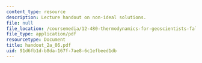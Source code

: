 ```yaml
---
content_type: resource
description: Lecture handout on non-ideal solutions.
file: null
file_location: /coursemedia/12-480-thermodynamics-for-geoscientists-fall-2006/91d6fb1db8da167f7ae86c1efbeed1db_handout_2a_06.pdf
file_type: application/pdf
resourcetype: Document
title: handout_2a_06.pdf
uid: 91d6fb1d-b8da-167f-7ae8-6c1efbeed1db
---
```

